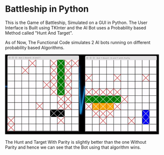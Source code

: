 # Battleship in Python

This is the Game of Battleship, Simulated on a GUI in Python.
The User Interface is Built using TKInter and the AI Bot uses a Probability based Method called "Hunt And Target". 


As of Now, The Functional Code simulates 2 AI bots running on different probability based Algorithms.

![Image 1](https://github.com/Vijayrajgs/AI-Driven-Battleship/blob/master/Images/BattleShip.gif)

The Hunt and Target With Parity is slightly better than the one Without Parity and hence we can see that the Bot using that algorithm wins.


